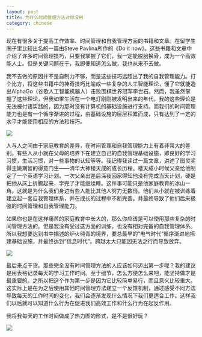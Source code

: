 ```yaml
---
layout: post
title: 为什么时间管理方法对你没用
category: chinese
---
```

现在有很多关于提高工作效率、时间管理和自我管理方面的书籍和文章。在留学生圈子里比较出名的一篇由Steve Pavlina所作的《Do it now》。这些书籍和文章中介绍了许多时间管理技巧，只要我掌握了它们，我一定能脱胎换骨，成为一个高效能人士。但是关键问题在于，我即便知道怎么做，我也从来不去做。

我不去做的原因并不是自制力不够，而是这些技巧远超出了我的自我管理能力。打个比方，将这些书籍中的神奇技巧比喻成一些复杂的人工智能理论，懂了它就能造出AlphaGo（谷歌人工智能机器人）击败围棋世界冠军李世石。然而，我虽然掌握了这些理论，但我如果生活在一个电灯刚刚被发明出来的年代，我的这些理论是无法被付诸实践的，因为那时没有计算机的基础设施进行支持。而我们的时间管理能力也是有一个循序渐进的过程，由基础设施的层层积累而成，只有达到了一定的水平才能使用相应的方法和技巧。

<div class="row">
<div class="col-lg-12">
      <div class="thumbnail">
          <img src="{{site.img}}/time1.jpg">
      </div>
</div>
</div>

人与人之间由于家庭教育的差异，在时间管理和自我管理能力上有着非常大的差别。有些人从小就在父母的培养下在建立自己的自我管理基础设施，即良好的学习习惯，生活习惯，对一些事物的认知等等。我记得我读过一篇文章，讲述了图灵奖得主姚期智的得意门生——清华大神楼天成的成长历程。楼天成小时候父亲给他制定了一个英语学习计划。一次父亲出差后深夜回家得知他没有完成当天计划，硬是把他从床上折腾起来，学完了才能继续睡。这件事可能只是他家庭教育的冰山一角。这就是为什么我们身边有些人能比其他人努力无数倍。他们从小就在被训练着建立起一套自我管理体系，并在成长的过程中不断完善。并最终导致了他们后来极强的时间管理和自我管理能力。

如果你也是在这样痛苦的家庭教育中长大的，那么你应该是可以使用那些复杂的时间管理方法的。但是我没有受过这方面的训练，也没有相对完备的自我管理体系。所以我想要达到书中描述的炉火纯青的境界，要总最早的“电气时代”循序渐进地搭建基础设施，并最终达到“信息时代”。跨越太大只能因无法之行而导致放弃。

<div class="row">
<div class="col-lg-12">
      <div class="thumbnail">
          <img src="{{site.img}}/time2.jpg">
      </div>
</div>
</div>

最后来点干货。那些完全没有时间管理方法的人应该如何迈出第一步呢？我的建议是用表格记录每天的学习工作时间。至于细节，怎么方便怎么来吧，能坚持做才是最重要的。之所以把这个作为第一步是因为它比较简单易行，而且意义比较重大。这实际上是在为之后使用其他时间管理方法建立一个反馈机制，通过感受不同方法导致每天的工作时间的变化，我们会逐渐发现什么情况下我们更适合工作。这样我们以后就可以知道什么行为在促进我们高效工作和什么行为在起反作用。

我将我每天的工作时间做成了热力图的形式，是不是很好玩？

<div class="row">
<div class="col-lg-12">
      <div class="thumbnail">
          <img src="{{site.img}}/time3.png">
      </div>
</div>
</div>

